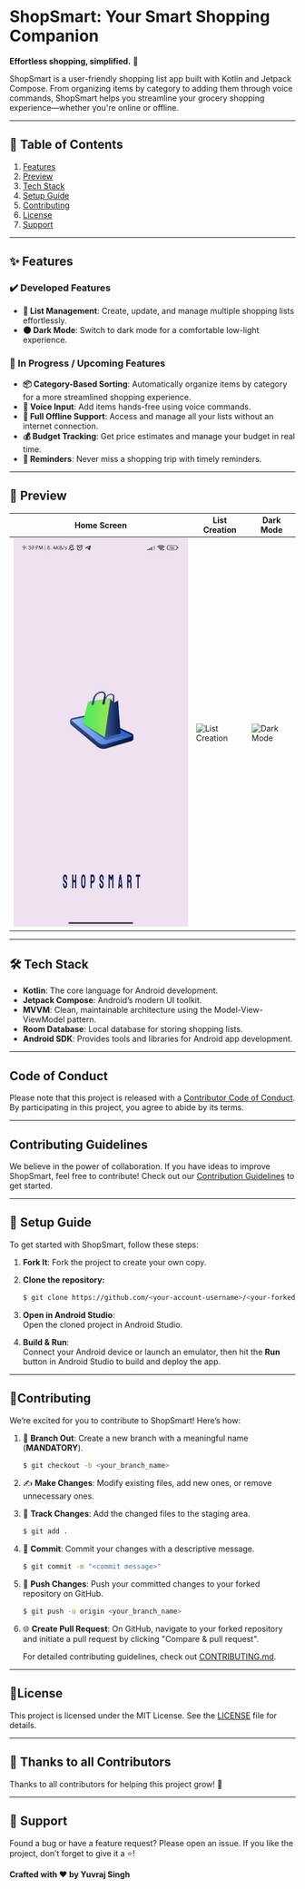 # **ShopSmart: Your Smart Shopping Companion**

**Effortless shopping, simplified.** 🛒

ShopSmart is a user-friendly shopping list app built with Kotlin and Jetpack Compose. From organizing items by category to adding them through voice commands, ShopSmart helps you streamline your grocery shopping experience—whether you're online or offline.

---

## **🔗 Table of Contents**
1. [Features](#features)
2. [Preview](#preview)
3. [Tech Stack](#tech-stack)
4. [Setup Guide](#setup-guide)
5. [Contributing](#contributing)
6. [License](#license)
7. [Support](#support)
---
## **✨ Features**

### **✔️ Developed Features**
- **📝 List Management**: Create, update, and manage multiple shopping lists effortlessly.
- **🌑 Dark Mode**: Switch to dark mode for a comfortable low-light experience.

### **🚧 In Progress / Upcoming Features**
- **📦 Category-Based Sorting**: Automatically organize items by category for a more streamlined shopping experience.
- **🎤 Voice Input**: Add items hands-free using voice commands.
- **📶 Full Offline Support**: Access and manage all your lists without an internet connection.
- **💰 Budget Tracking**: Get price estimates and manage your budget in real time.
- **🔔 Reminders**: Never miss a shopping trip with timely reminders.

---
## **📱 Preview**

| Home Screen      | List Creation           | Dark Mode      |
|------------------|-------------------------|----------------|
| ![Splash Screen](./Assets/Pasted%20image.png) | ![List Creation](https://github.com/Satyajit0003/ShopSmart/blob/c39b8147e25a3d7b3c06ee73028af7c225ec895e/Screenshot%202024-10-03%20202631.png)      | ![Dark Mode](https://github.com/Satyajit0003/ShopSmart/blob/c39b8147e25a3d7b3c06ee73028af7c225ec895e/Screenshot%202024-10-03%20202631.png) |

---

## **🛠️ Tech Stack**
- **Kotlin**: The core language for Android development.
- **Jetpack Compose**: Android’s modern UI toolkit.
- **MVVM**: Clean, maintainable architecture using the Model-View-ViewModel pattern.
- **Room Database**: Local database for storing shopping lists.
- **Android SDK**: Provides tools and libraries for Android app development.

---

## **Code of Conduct**

Please note that this project is released with a [Contributor Code of Conduct](https://www.contributor-covenant.org/). By participating in this project, you agree to abide by its terms.

---

## **Contributing Guidelines**

We believe in the power of collaboration. If you have ideas to improve ShopSmart, feel free to contribute! Check out our [Contribution Guidelines](#contributing) to get started.

---

## **🚀 Setup Guide**

To get started with ShopSmart, follow these steps:

1. **Fork It**: Fork the project to create your own copy.

2. **Clone the repository:**

   ```bash
   $ git clone https://github.com/<your-account-username>/<your-forked-project>.git
   ```

2. **Open in Android Studio**:  
   Open the cloned project in Android Studio.

3. **Build & Run**:  
   Connect your Android device or launch an emulator, then hit the **Run** button in Android Studio to build and deploy the app.

---

## **🤝Contributing**

We’re excited for you to contribute to ShopSmart! Here’s how:

1. 🌿 **Branch Out**: Create a new branch with a meaningful name (**MANDATORY**).

   ```bash
   $ git checkout -b <your_branch_name>
   ```

2. ✍️ **Make Changes**: Modify existing files, add new ones, or remove unnecessary ones.

3. 📁 **Track Changes**: Add the changed files to the staging area.

   ```bash
   $ git add .
   ```

4. 🚚 **Commit**: Commit your changes with a descriptive message.

   ```bash
   $ git commit -m "<commit message>"
   ```

5. 🚀 **Push Changes**: Push your committed changes to your forked repository on GitHub.

   ```bash
   $ git push -u origin <your_branch_name>
   ```

6. 🌐 **Create Pull Request**: On GitHub, navigate to your forked repository and initiate a pull request by clicking "Compare & pull request".

   For detailed contributing guidelines, check out [CONTRIBUTING.md](#).

---

## **📜License**

This project is licensed under the MIT License. See the [LICENSE](LICENSE) file for details.

---

## **💪 Thanks to all Contributors**

Thanks to all contributors for helping this project grow! 🍻

---

## **🙏 Support**

Found a bug or have a feature request? Please open an issue.
If you like the project, don’t forget to give it a ⭐!

**Crafted with ❤️  by Yuvraj Singh**
